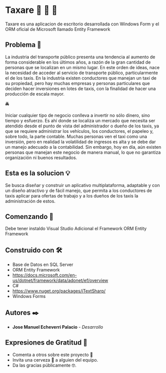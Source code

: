 # Taxare 🚕 🚕 🚕

Taxare es una aplicacion de escritorio desarrollada con Windows Form y el ORM oficial de Microsoft llamado Entity Framework

## Problema :oncoming_taxi:

La industria del transporte público presenta una tendencia al aumento de forma considerable en los últimos años, a razón de la gran cantidad de personas que se localizan en un mismo lugar. En este orden de ideas, nace la necesidad de acceder al servicio de transporte público, particularmente el de los taxis. En la industria existen conductores que manejan un taxi de su propiedad, pero hay muchas empresas y personas particulares que deciden hacer inversiones en lotes de taxis, con la finalidad de hacer una producción de escala mayor.

:oncoming_police_car:

Iniciar cualquier tipo de negocio conlleva a invertir no sólo dinero, sino tiempo y esfuerzo. Es ahí donde se localiza un mercado que necesita ser atendido desde el punto de vista del administrador o dueño de los taxis, ya que se requiere administrar los vehículos, los conductores, el papeleo y, sobre todo, la parte contable. Muchas personas ven el taxi como una inversión, pero en realidad la volatilidad de ingresos es alta y se debe dar un manejo adecuado a la contabilidad. Sin embargo, hoy en día, aún existen personas que manejan este negocio de manera manual, lo que no garantiza organización ni buenos resultados.

## Esta es la solucion :bulb:

Se busca diseñar y construir un aplicativo multiplataforma, adaptable y con un diseño atractivo y de fácil manejo, que permita a los conductores de taxis aplicar para ofertas de trabajo y a los dueños de los taxis la administración de estos.

## Comenzando 🚀

Debe tener instaldo Visual Studio
Adicional el Framework ORM Entity Framework

## Construido con 🛠️

* Base de Datos en SQL Server
* ORM Entity Framework
* https://docs.microsoft.com/en-us/dotnet/framework/data/adonet/ef/overview
* C#
* https://www.nuget.org/packages/iTextSharp/
* Windows Forms


## Autores ✒️


* **Jose Manuel Echeverri Palacio** - *Desarrollo*

## Expresiones de Gratitud 🎁

* Comenta a otros sobre este proyecto 📢
* Invita una cerveza 🍺 a alguien del equipo. 
* Da las gracias públicamente 🤓.
